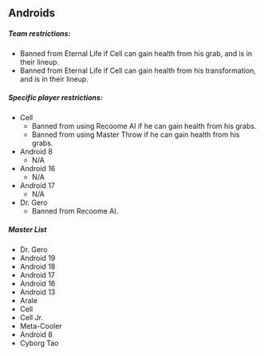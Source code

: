 ## Androids

##### Team restrictions:
  -  Banned from Eternal Life if Cell can gain health from his grab, and is in their lineup.
  -  Banned from Eternal Life if Cell can gain health from his transformation, and is in their lineup.

##### Specific player restrictions:

- Cell
  -  Banned from using Recoome AI if he can gain health from his grabs.
  -  Banned from using Master Throw if he can gain health from his grabs.
- Android 8
  - N/A
- Android 16
  - N/A
- Android 17
  - N/A
- Dr. Gero
  - Banned from Recoome AI.
  
 ##### Master List
  - Dr. Gero
  - Android 19
  - Android 18
  - Android 17
  - Android 16
  - Android 13
  - Arale
  - Cell
  - Cell Jr.
  - Meta-Cooler
  - Android 8
  - Cyborg Tao